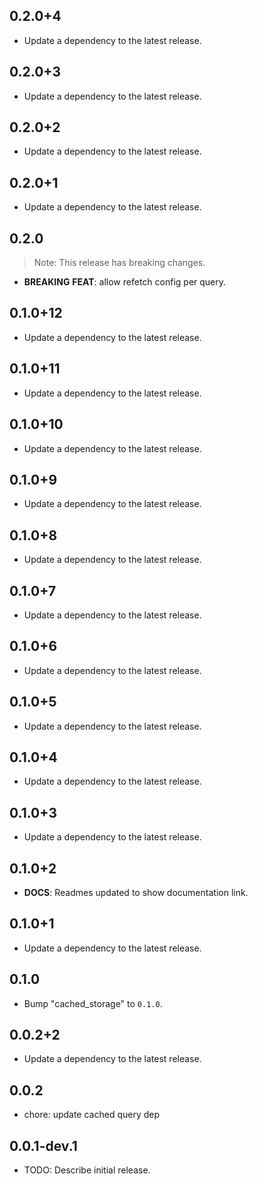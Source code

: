 ## 0.2.0+4

 - Update a dependency to the latest release.

## 0.2.0+3

 - Update a dependency to the latest release.

## 0.2.0+2

 - Update a dependency to the latest release.

## 0.2.0+1

 - Update a dependency to the latest release.

## 0.2.0

> Note: This release has breaking changes.

 - **BREAKING** **FEAT**: allow refetch config per query.

## 0.1.0+12

 - Update a dependency to the latest release.

## 0.1.0+11

 - Update a dependency to the latest release.

## 0.1.0+10

 - Update a dependency to the latest release.

## 0.1.0+9

 - Update a dependency to the latest release.

## 0.1.0+8

 - Update a dependency to the latest release.

## 0.1.0+7

 - Update a dependency to the latest release.

## 0.1.0+6

 - Update a dependency to the latest release.

## 0.1.0+5

 - Update a dependency to the latest release.

## 0.1.0+4

 - Update a dependency to the latest release.

## 0.1.0+3

 - Update a dependency to the latest release.

## 0.1.0+2

 - **DOCS**: Readmes updated to show documentation link.

## 0.1.0+1

 - Update a dependency to the latest release.

## 0.1.0

 - Bump "cached_storage" to `0.1.0`.

## 0.0.2+2

 - Update a dependency to the latest release.

## 0.0.2

* chore: update cached query dep

## 0.0.1-dev.1

* TODO: Describe initial release.
